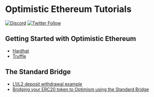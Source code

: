 # Optimistic Ethereum Tutorials

[![Discord](https://img.shields.io/discord/667044843901681675.svg?color=768AD4&label=discord&logo=https%3A%2F%2Fdiscordapp.com%2Fassets%2F8c9701b98ad4372b58f13fd9f65f966e.svg)](https://discord.com/channels/667044843901681675)
[![Twitter Follow](https://img.shields.io/twitter/follow/optimismPBC.svg?label=optimismPBC&style=social)](https://twitter.com/optimismPBC)

## Getting Started with Optimistic Ethereum
- [Hardhat](hardhat)
- [Truffle](truffle)

## The Standard Bridge

- [L1/L2 deposit withdrawal example](l1-l2-deposit-withdrawal)
- [Bridging your ERC20 token to Optimism using the Standard Bridge](standard-bridge-token)



